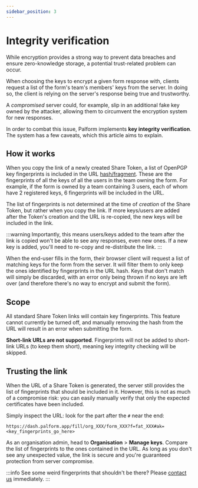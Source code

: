 ```yaml
---
sidebar_position: 3
---
```


# Integrity verification

While encryption provides a strong way to prevent data breaches and ensure zero-knowledge storage, a potential trust-related problem can occur.

When choosing the keys to encrypt a given form response with, clients request a list of the form's team's members' keys from the server. In doing so, the client is relying on the server's response being true and trustworthy.

A _compromised_ server could, for example, slip in an additional fake key owned by the attacker, allowing them to circumvent the encryption system for new responses.

In order to combat this issue, Palform implements **key integrity verification**. The system has a few caveats, which this article aims to explain.

## How it works

When you copy the link of a newly created Share Token, a list of OpenPGP key fingerprints is included in the URL [hash/fragment](https://developer.mozilla.org/en-US/docs/Web/API/URL/hash). These are the fingerprints of all the keys of all the users in the team owning the form. For example, if the form is owned by a team containing 3 users, each of whom have 2 registered keys, 6 fingerprints will be included in the URL.

The list of fingerprints is not determined at the time of _creation_ of the Share Token, but rather when you copy the link. If more keys/users are added after the Token's creation and the URL is re-copied, the new keys will be included in the link.

:::warning
Importantly, this means users/keys added to the team after the link is copied won't be able to see any responses, even new ones. If a new key is added, you'll need to re-copy and re-distribute the link.
:::

When the end-user fills in the form, their browser client will request a list of matching keys for the form from the server. It will filter them to only keep the ones identified by fingerprints in the URL hash. Keys that don't match will simply be discarded, with an error only being thrown if no keys are left over (and therefore there's no way to encrypt and submit the form).

## Scope

All standard Share Token links will contain key fingerprints. This feature cannot currently be turned off, and manually removing the hash from the URL will result in an error when submitting the form.

**Short-link URLs are not supported**. Fingerprints will not be added to short-link URLs (to keep them short), meaning key integrity checking will be skipped.

## Trusting the link

When the URL of a Share Token is generated, the server still provides the list of fingerprints that should be included in it. However, this is not as much of a compromise risk: you can easily manually verify that only the expected certificates have been included.

Simply inspect the URL: look for the part after the `#` near the end:

```
https://dash.palform.app/fill/org_XXX/form_XXX?f=fat_XXX#ak=<key_fingerprints_go_here>
```

As an organisation admin, head to **Organisation** > **Manage keys**. Compare the list of fingerprints to the ones contained in the URL. As long as you don't see any unexpected value, the link is secure and you're guaranteed protection from server compromise.

:::info
See some weird fingerprints that shouldn't be there? Please [contact us](/#speak-to-a-human) immediately.
:::
